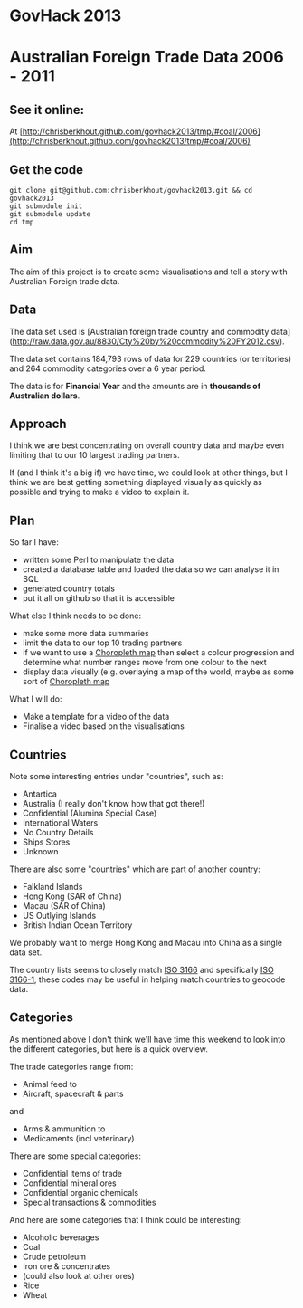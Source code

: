 # GovHack 2013
# Australian Foreign Trade Data 2006 - 2011

## See it online:

At [http://chrisberkhout.github.com/govhack2013/tmp/#coal/2006](http://chrisberkhout.github.com/govhack2013/tmp/#coal/2006)

## Get the code

    git clone git@github.com:chrisberkhout/govhack2013.git && cd govhack2013
    git submodule init
    git submodule update
    cd tmp

## Aim

The aim of this project is to create some visualisations and tell a story with
Australian Foreign trade data.

## Data

The data set used is [Australian foreign trade country and commodity data]
(http://raw.data.gov.au/8830/Cty%20by%20commodity%20FY2012.csv).

The data set contains 184,793 rows of data for 229 countries (or territories)
and 264 commodity categories over a 6 year period.

The data is for __Financial Year__ and the amounts are in __thousands of Australian dollars__.

## Approach

I think we are best concentrating on overall country data and maybe even
limiting that to our 10 largest trading partners.

If (and I think it's a big if) we have time, we could look at other things, but I
think we are best getting something displayed visually as quickly as possible
and trying to make a video to explain it.

## Plan

So far I have:

- written some Perl to manipulate the data
- created a database table and loaded the data so we can analyse it in SQL
- generated country totals
- put it all on github so that it is accessible

What else I think needs to be done:

- make some more data summaries
- limit the data to our top 10 trading partners
- if we want to use a
[Choropleth map](http://en.wikipedia.org/wiki/Choropleth_map)
then select a colour progression and determine what number ranges move from
one colour to the next
- display data visually (e.g. overlaying a map of the world, maybe as some sort of
[Choropleth map](http://en.wikipedia.org/wiki/Choropleth_map)

What I will do:

- Make a template for a video of the data
- Finalise a video based on the visualisations

## Countries

Note some interesting entries under "countries", such as:
- Antartica
- Australia (I really don't know how that got there!)
- Confidential (Alumina Special Case)
- International Waters
- No Country Details
- Ships Stores
- Unknown

There are also some "countries" which are part of another country:
- Falkland Islands
- Hong Kong (SAR of China)
- Macau (SAR of China)
- US Outlying Islands
- British Indian Ocean Territory

We probably want to merge Hong Kong and Macau into China as a single data set.

The country lists seems to closely match
[ISO 3166](http://en.wikipedia.org/wiki/ISO_3166)
and specifically
[ISO 3166-1](http://en.wikipedia.org/wiki/ISO_3166-1),
these codes may be useful in helping match countries to geocode data.

## Categories

As mentioned above I don't think we'll have time this weekend to look into the
different categories, but here is a quick overview.

The trade categories range from: 

- Animal feed to
- Aircraft, spacecraft & parts

and 

- Arms & ammunition to
- Medicaments (incl veterinary)

There are some special categories:

- Confidential items of trade
- Confidential mineral ores
- Confidential organic chemicals
- Special transactions & commodities

And here are some categories that I think could be interesting:

- Alcoholic beverages
- Coal
- Crude petroleum
- Iron ore & concentrates
- (could also look at other ores)
- Rice
- Wheat
